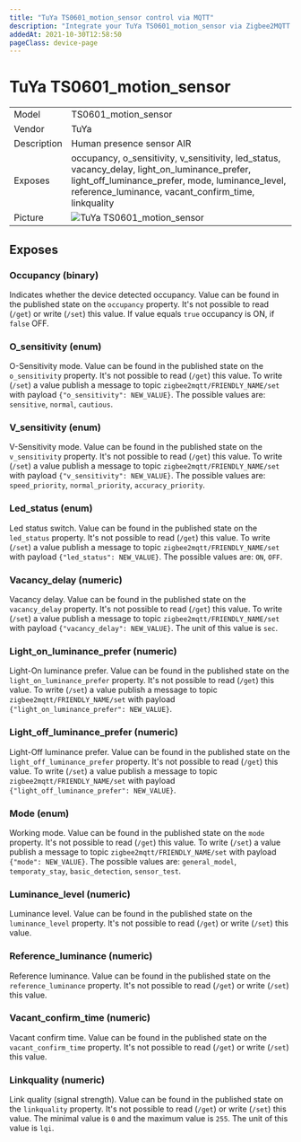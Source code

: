 ```yaml
---
title: "TuYa TS0601_motion_sensor control via MQTT"
description: "Integrate your TuYa TS0601_motion_sensor via Zigbee2MQTT with whatever smart home infrastructure you are using without the vendors bridge or gateway."
addedAt: 2021-10-30T12:58:50
pageClass: device-page
---
```


<!-- !!!! -->
<!-- ATTENTION: This file is auto-generated through docgen! -->
<!-- You can only edit the "Notes"-Section between the two comment lines "Notes BEGIN" and "Notes END". -->
<!-- Do not use h1 or h2 heading within "## Notes"-Section. -->
<!-- !!!! -->

# TuYa TS0601_motion_sensor

|     |     |
|-----|-----|
| Model | TS0601_motion_sensor  |
| Vendor  | TuYa  |
| Description | Human presence sensor AIR |
| Exposes | occupancy, o_sensitivity, v_sensitivity, led_status, vacancy_delay, light_on_luminance_prefer, light_off_luminance_prefer, mode, luminance_level, reference_luminance, vacant_confirm_time, linkquality |
| Picture | ![TuYa TS0601_motion_sensor](https://psi-4ward.github.io/zigbee2mqtt.io/images/devices/TS0601_motion_sensor.jpg) |


<!-- Notes BEGIN: You can edit here. Add "## Notes" headline if not already present. -->


<!-- Notes END: Do not edit below this line -->


## Exposes

### Occupancy (binary)
Indicates whether the device detected occupancy.
Value can be found in the published state on the `occupancy` property.
It's not possible to read (`/get`) or write (`/set`) this value.
If value equals `true` occupancy is ON, if `false` OFF.

### O_sensitivity (enum)
O-Sensitivity mode.
Value can be found in the published state on the `o_sensitivity` property.
It's not possible to read (`/get`) this value.
To write (`/set`) a value publish a message to topic `zigbee2mqtt/FRIENDLY_NAME/set` with payload `{"o_sensitivity": NEW_VALUE}`.
The possible values are: `sensitive`, `normal`, `cautious`.

### V_sensitivity (enum)
V-Sensitivity mode.
Value can be found in the published state on the `v_sensitivity` property.
It's not possible to read (`/get`) this value.
To write (`/set`) a value publish a message to topic `zigbee2mqtt/FRIENDLY_NAME/set` with payload `{"v_sensitivity": NEW_VALUE}`.
The possible values are: `speed_priority`, `normal_priority`, `accuracy_priority`.

### Led_status (enum)
Led status switch.
Value can be found in the published state on the `led_status` property.
It's not possible to read (`/get`) this value.
To write (`/set`) a value publish a message to topic `zigbee2mqtt/FRIENDLY_NAME/set` with payload `{"led_status": NEW_VALUE}`.
The possible values are: `ON`, `OFF`.

### Vacancy_delay (numeric)
Vacancy delay.
Value can be found in the published state on the `vacancy_delay` property.
It's not possible to read (`/get`) this value.
To write (`/set`) a value publish a message to topic `zigbee2mqtt/FRIENDLY_NAME/set` with payload `{"vacancy_delay": NEW_VALUE}`.
The unit of this value is `sec`.

### Light_on_luminance_prefer (numeric)
Light-On luminance prefer.
Value can be found in the published state on the `light_on_luminance_prefer` property.
It's not possible to read (`/get`) this value.
To write (`/set`) a value publish a message to topic `zigbee2mqtt/FRIENDLY_NAME/set` with payload `{"light_on_luminance_prefer": NEW_VALUE}`.

### Light_off_luminance_prefer (numeric)
Light-Off luminance prefer.
Value can be found in the published state on the `light_off_luminance_prefer` property.
It's not possible to read (`/get`) this value.
To write (`/set`) a value publish a message to topic `zigbee2mqtt/FRIENDLY_NAME/set` with payload `{"light_off_luminance_prefer": NEW_VALUE}`.

### Mode (enum)
Working mode.
Value can be found in the published state on the `mode` property.
It's not possible to read (`/get`) this value.
To write (`/set`) a value publish a message to topic `zigbee2mqtt/FRIENDLY_NAME/set` with payload `{"mode": NEW_VALUE}`.
The possible values are: `general_model`, `temporaty_stay`, `basic_detection`, `sensor_test`.

### Luminance_level (numeric)
Luminance level.
Value can be found in the published state on the `luminance_level` property.
It's not possible to read (`/get`) or write (`/set`) this value.

### Reference_luminance (numeric)
Reference luminance.
Value can be found in the published state on the `reference_luminance` property.
It's not possible to read (`/get`) or write (`/set`) this value.

### Vacant_confirm_time (numeric)
Vacant confirm time.
Value can be found in the published state on the `vacant_confirm_time` property.
It's not possible to read (`/get`) or write (`/set`) this value.

### Linkquality (numeric)
Link quality (signal strength).
Value can be found in the published state on the `linkquality` property.
It's not possible to read (`/get`) or write (`/set`) this value.
The minimal value is `0` and the maximum value is `255`.
The unit of this value is `lqi`.

